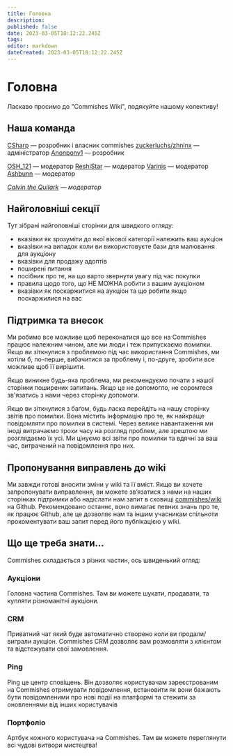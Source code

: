 ```yaml
---
title: Головна
description: 
published: false
date: 2023-03-05T18:12:22.245Z
tags: 
editor: markdown
dateCreated: 2023-03-05T18:12:22.245Z
---
```


# Головна
Ласкаво просимо до "Commishes Wiki", подякуйте нашому колективу!

## Наша команда
<a href="https://ping.commishes.com/@csharp">CSharp</a> — розробник і власник commishes
<a href="https://ping.commishes.com/@zhnlnx">zuckerluchs/zhnlnx</a> — адміністратор
<a href="https://ping.commishes.com/@Anonpony1">Anonpony1</a> — розробник

<a href="https://ping.commishes.com/@osh_121">OSH_121</a> — модератор
<a href="https://ping.commishes.com/@reshistar">ReshiStar</a> — модератор
<a href="https://ping.commishes.com/@Varinis">Varinis</a> — модератор
<a href="https://ping.commishes.com/@ashbunn">Ashbunn</a> — модератор

*<a href="https://ping.commishes.com/@A_Quilark">Calvin the Quilark</a> — модератор*

## Найголовніші секції
Тут зібрані найголовніші сторінки для швидкого огляду:

- вказівки як зрозуміти до якої вікової категорії належить ваш аукціон
- вказівки на випадок коли ви використовуєте бази для малювання для аукціону
- вказівки для продажу адоптів
- поширені питання
- посібник про те, на що варто звернути увагу під час покупки
- правила щодо того, що НЕ МОЖНА робити з вашим аукціоном
- вказівки як поскаржитися на аукціон та що робити якщо поскаржилися на вас

## Підтримка та внесок
Ми робимо все можливе щоб переконатися що все на Commishes працює належним чином, але ми люди і теж припускаємо помилки. Якщо ви зіткнулися з проблемою під час використання Commishes, ми хотіли б, по-перше, вибачитися за проблему і, по-друге, зробити все можливе щоб її вирішити.

Якщо виникне будь-яка проблема, ми рекомендуємо почати з нашої сторінки поширених запитань. Якщо це не допомогло, не соромтеся зв'язатись з нами через сторінку допомоги.

Якщо ви зіткнулися з баґом, будь ласка перейдіть на нашу сторінку звітів про помилки. Вона містить інформацію про те, як найкраще повідомляти про помилки в системі. Через велике навантаження ми іноді витрачаємо трохи часу на розгляд проблем, але зрештою ми розглядаємо їх усі. Ми цінуємо всі звіти про помилки та вдячні за ваш час, витрачений на повідомлення про них.

## Пропонування виправлень до wiki
Ми завжди готові вносити зміни у wiki та її вміст. Якщо ви хочете запропонувати виправлення, ви можете зв’язатися з нами на наших сторінках підтримки або надіслати нам запит в сховищі <a href="https://github.com/Commishes/wiki">commishes/wiki</a> на Github. Рекомендовано останнє, воно вимагає певних знань про те, як працює Github, але це дозволяє нам та іншим учасникам спільноти прокоментувати ваш запит перед його публікацією у wiki.

## Що ще треба знати...
Commishes складається з різних частин, ось швиденький огляд:
### Аукціони
Головна частина Commishes. Там ви можете шукати, продавати, та купляти різноманітні аукціони.
### CRM 
Приватний чат який буде автоматично створено коли ви продали/виграли аукціон. Commishes CRM дозволяє вам розмовляти з клієнтом та відстежувати свої замовлення.
### Ping
Ping це центр сповіщень. Він дозволяє користувачам зареєстрованим на Commishes отримувати повідомлення, встановити як вони бажають бути повідомленими про нові події на платформі та стежити за оновленнями від інших користувачів
### Портфоліо
Артбук кожного користувача на Commishes. Там ви можете переглянути всі чудові витвори мистецтва! 